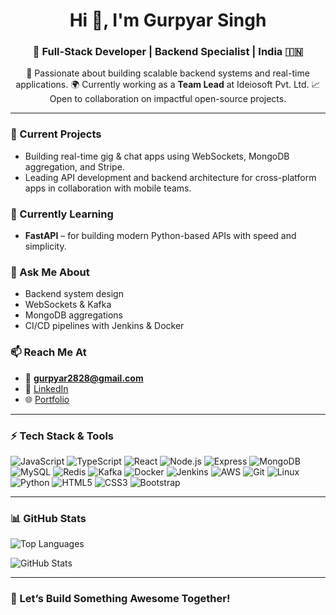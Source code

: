 <h1 align="center">Hi 👋, I'm Gurpyar Singh</h1>
<h3 align="center">🚀 Full-Stack Developer | Backend Specialist | India 🇮🇳</h3>

<p align="center">
🔧 Passionate about building scalable backend systems and real-time applications.  
🌍 Currently working as a <strong>Team Lead</strong> at Ideiosoft Pvt. Ltd.  
📈 Open to collaboration on impactful open-source projects.
</p>

---

### 🔭 Current Projects
- Building real-time gig & chat apps using WebSockets, MongoDB aggregation, and Stripe.
- Leading API development and backend architecture for cross-platform apps in collaboration with mobile teams.

### 🌱 Currently Learning
- **FastAPI** – for building modern Python-based APIs with speed and simplicity.

### 💬 Ask Me About
- Backend system design
- WebSockets & Kafka
- MongoDB aggregations
- CI/CD pipelines with Jenkins & Docker

### 📫 Reach Me At
- 📧 **gurpyar2828@gmail.com**
- 🔗 [LinkedIn](https://linkedin.com/in/gurpyar)
- 🌐 [Portfolio](https://gurpyarsingh.netlify.app)

---

### ⚡ Tech Stack & Tools

![JavaScript](https://img.shields.io/badge/-JavaScript-F7DF1E?style=for-the-badge&logo=javascript&logoColor=black)
![TypeScript](https://img.shields.io/badge/-TypeScript-3178C6?style=for-the-badge&logo=typescript&logoColor=white)
![React](https://img.shields.io/badge/-React-61DAFB?style=for-the-badge&logo=react&logoColor=black)
![Node.js](https://img.shields.io/badge/-Node.js-339933?style=for-the-badge&logo=nodedotjs&logoColor=white)
![Express](https://img.shields.io/badge/-Express-000000?style=for-the-badge&logo=express&logoColor=white)
![MongoDB](https://img.shields.io/badge/-MongoDB-47A248?style=for-the-badge&logo=mongodb&logoColor=white)
![MySQL](https://img.shields.io/badge/-MySQL-4479A1?style=for-the-badge&logo=mysql&logoColor=white)
![Redis](https://img.shields.io/badge/-Redis-DC382D?style=for-the-badge&logo=redis&logoColor=white)
![Kafka](https://img.shields.io/badge/-Kafka-231F20?style=for-the-badge&logo=apachekafka&logoColor=white)
![Docker](https://img.shields.io/badge/-Docker-2496ED?style=for-the-badge&logo=docker&logoColor=white)
![Jenkins](https://img.shields.io/badge/-Jenkins-D24939?style=for-the-badge&logo=jenkins&logoColor=white)
![AWS](https://img.shields.io/badge/-AWS-232F3E?style=for-the-badge&logo=amazonaws&logoColor=white)
![Git](https://img.shields.io/badge/-Git-F05032?style=for-the-badge&logo=git&logoColor=white)
![Linux](https://img.shields.io/badge/-Linux-FCC624?style=for-the-badge&logo=linux&logoColor=black)
![Python](https://img.shields.io/badge/-Python-3776AB?style=for-the-badge&logo=python&logoColor=white)
![HTML5](https://img.shields.io/badge/-HTML5-E34F26?style=for-the-badge&logo=html5&logoColor=white)
![CSS3](https://img.shields.io/badge/-CSS3-1572B6?style=for-the-badge&logo=css3&logoColor=white)
![Bootstrap](https://img.shields.io/badge/-Bootstrap-563D7C?style=for-the-badge&logo=bootstrap&logoColor=white)

---

### 📊 GitHub Stats

<p align="left">
  <img src="https://github-readme-stats.vercel.app/api/top-langs?username=thegurpyar&show_icons=true&locale=en&layout=compact" alt="Top Languages" />
</p>

<p align="left">
  <img src="https://github-readme-stats.vercel.app/api?username=thegurpyar&show_icons=true&locale=en" alt="GitHub Stats" />
</p>

---

### 🚀 Let’s Build Something Awesome Together!
